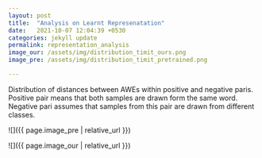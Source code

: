 ```yaml
---
layout: post
title:  "Analysis on Learnt Represenatation"
date:   2021-10-07 12:04:39 +0530
categories: jekyll update
permalink: representation_analysis
image_our: /assets/img/distribution_timit_ours.png
image_pre: /assets/img/distribution_timit_pretrained.png

---
```


Distribution of distances between AWEs within positive and negative paris.  Positive pair means that both samples are drawn form the same word. Negative pari assumes that samples from this pair are drawn from different classes.

![]({{ page.image_pre | relative_url }})


![]({{ page.image_our | relative_url }})





